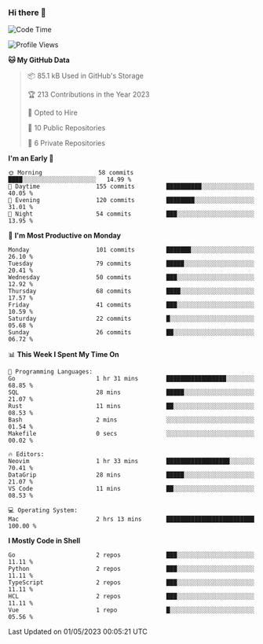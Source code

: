 ### Hi there 👋
<!--![visitors](https://visitor-badge.glitch.me/badge?page_id=d0zingcat)-->
<!--
**d0zingcat/d0zingcat** is a ✨ _special_ ✨ repository because its `README.md` (this file) appears on your GitHub profile.

Here are some ideas to get you started:

- 🔭 I’m currently working on ...
- 🌱 I’m currently learning ...
- 👯 I’m looking to collaborate on ...
- 🤔 I’m looking for help with ...
- 💬 Ask me about ...
- 📫 How to reach me: ...
- 😄 Pronouns: ...
- ⚡ Fun fact: ...
-->
<!--START_SECTION:waka-->
![Code Time](http://img.shields.io/badge/Code%20Time-2%2C574%20hrs%2031%20mins-blue)

![Profile Views](http://img.shields.io/badge/Profile%20Views-1-blue)

**🐱 My GitHub Data** 

> 📦 85.1 kB Used in GitHub's Storage 
 > 
> 🏆 213 Contributions in the Year 2023
 > 
> 💼 Opted to Hire
 > 
> 📜 10 Public Repositories 
 > 
> 🔑 6 Private Repositories 
 > 
**I'm an Early 🐤** 

```text
🌞 Morning                58 commits          ████░░░░░░░░░░░░░░░░░░░░░   14.99 % 
🌆 Daytime                155 commits         ██████████░░░░░░░░░░░░░░░   40.05 % 
🌃 Evening                120 commits         ████████░░░░░░░░░░░░░░░░░   31.01 % 
🌙 Night                  54 commits          ███░░░░░░░░░░░░░░░░░░░░░░   13.95 % 
```
📅 **I'm Most Productive on Monday** 

```text
Monday                   101 commits         ███████░░░░░░░░░░░░░░░░░░   26.10 % 
Tuesday                  79 commits          █████░░░░░░░░░░░░░░░░░░░░   20.41 % 
Wednesday                50 commits          ███░░░░░░░░░░░░░░░░░░░░░░   12.92 % 
Thursday                 68 commits          ████░░░░░░░░░░░░░░░░░░░░░   17.57 % 
Friday                   41 commits          ███░░░░░░░░░░░░░░░░░░░░░░   10.59 % 
Saturday                 22 commits          █░░░░░░░░░░░░░░░░░░░░░░░░   05.68 % 
Sunday                   26 commits          ██░░░░░░░░░░░░░░░░░░░░░░░   06.72 % 
```


📊 **This Week I Spent My Time On** 

```text
💬 Programming Languages: 
Go                       1 hr 31 mins        █████████████████░░░░░░░░   68.85 % 
SQL                      28 mins             █████░░░░░░░░░░░░░░░░░░░░   21.07 % 
Rust                     11 mins             ██░░░░░░░░░░░░░░░░░░░░░░░   08.53 % 
Bash                     2 mins              ░░░░░░░░░░░░░░░░░░░░░░░░░   01.54 % 
Makefile                 0 secs              ░░░░░░░░░░░░░░░░░░░░░░░░░   00.02 % 

🔥 Editors: 
Neovim                   1 hr 33 mins        ██████████████████░░░░░░░   70.41 % 
DataGrip                 28 mins             █████░░░░░░░░░░░░░░░░░░░░   21.07 % 
VS Code                  11 mins             ██░░░░░░░░░░░░░░░░░░░░░░░   08.53 % 

💻 Operating System: 
Mac                      2 hrs 13 mins       █████████████████████████   100.00 % 
```

**I Mostly Code in Shell** 

```text
Go                       2 repos             ███░░░░░░░░░░░░░░░░░░░░░░   11.11 % 
Python                   2 repos             ███░░░░░░░░░░░░░░░░░░░░░░   11.11 % 
TypeScript               2 repos             ███░░░░░░░░░░░░░░░░░░░░░░   11.11 % 
HCL                      2 repos             ███░░░░░░░░░░░░░░░░░░░░░░   11.11 % 
Vue                      1 repo              █░░░░░░░░░░░░░░░░░░░░░░░░   05.56 % 
```




 Last Updated on 01/05/2023 00:05:21 UTC
<!--END_SECTION:waka-->

